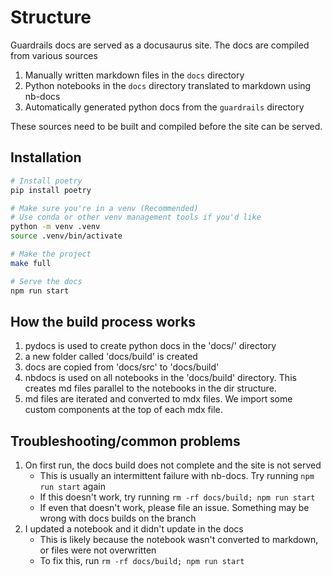 # Structure

Guardrails docs are served as a docusaurus site. The docs are compiled from various sources

1. Manually written markdown files in the `docs` directory
2. Python notebooks in the `docs` directory translated to markdown using nb-docs
3. Automatically generated python docs from the `guardrails` directory

These sources need to be built and compiled before the site can be served. 


## Installation

```bash
# Install poetry
pip install poetry

# Make sure you're in a venv (Recommended)
# Use conda or other venv management tools if you'd like
python -m venv .venv
source .venv/bin/activate

# Make the project
make full

# Serve the docs
npm run start
```

## How the build process works

1. pydocs is used to create python docs in the 'docs/' directory
1. a new folder called 'docs/build' is created
1. docs are copied from 'docs/src' to 'docs/build'
1. nbdocs is used on all notebooks in the 'docs/build' directory. This creates md files parallel to the notebooks in the dir structure.
1. md files are iterated and converted to mdx files. We import some custom components at the top of each mdx file.

## Troubleshooting/common problems

1. On first run, the docs build does not complete and the site is not served
    - This is usually an intermittent failure with nb-docs. Try running `npm run start` again
    - If this doesn't work, try running `rm -rf docs/build; npm run start`
    - If even that doesn't work, please file an issue. Something may be wrong with docs builds on the branch
1. I updated a notebook and it didn't update in the docs
    - This is likely because the notebook wasn't converted to markdown, or files were not overwritten
    - To fix this, run `rm -rf docs/build; npm run start`
